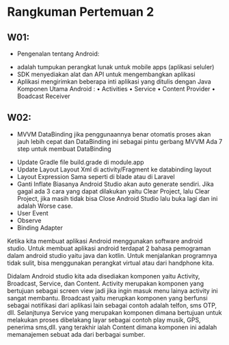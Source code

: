 # Rangkuman Pertemuan 2

## W01:
* Pengenalan tentang Android:
- adalah tumpukan perangkat lunak untuk mobile apps (aplikasi seluler)
- SDK menyediakan alat dan API untuk mengembangkan aplikasi
- Aplikasi mengirimkan beberapa inti aplikasi yang ditulis dengan Java
Komponen Utama Android :
•	Activities 
•	Service 
•	Content Provider 
•	Boadcast Receiver 

## W02:
* MVVM DataBinding jika penggunaannya benar otomatis proses akan jauh lebih 
cepat dan DataBinding ini sebagai pintu gerbang MVVM
Ada 7 step untuk membuat DataBinding
- Update Gradle
	file build.grade di module.app
- Update Layout
	Layout Xml di activity/Fragment ke databinding layout
- Layout Expression
	Sama seperti di blade atau di Laravel
- Ganti Inflate
Biasanya Android Studio akan auto generate sendiri. Jika gagal ada 3 cara yang dapat dilakukan yaitu Clear Project, lalu Clear Project, jika masih tidak bisa Close Android Studio lalu buka lagi dan ini adalah Worse case.
- User Event
- Observe
- Binding Adapter

Ketika kita membuat aplikasi Android menggunakan software android studio. 
Untuk membuat aplikasi android terdapat 2 bahasa pemograman dalam android studio yaitu java dan kotlin. 
Untuk menjalankan programnya tidak sulit, bisa menggunakan perangkat virtual atau dari handphone kita.

Didalam Android studio kita ada disediakan komponen yaitu Activity, Broadcast, Service, dan Content.
Activity merupakan komponen yang bertujuan sebagai screen view jadi jika ingin masuk menu lainya activity ini sangat membantu.
Broadcast yaitu merupkan komponen yang berfunsi sebagai notifikasi dari aplikasi lain sebagai contoh adalah telfon, sms OTP, dll.
Selanjtunya Service yang merupakan komponen dimana bertujuan untuk melakukan proses dibelakang layar sebagai contoh play musik, GPS, penerima sms,dll.
yang terakhir ialah Content dimana komponen ini adalah memanajemen sebuat ada dari berbagai sumber.
